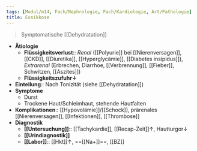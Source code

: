 ```yaml
---
tags: [Modul/m14, Fach/Nephrologie, Fach/Kardiologie, Art/Pathologie]
title: Exsikkose
---
```

> Symptomatische [[Dehydratation]]
- **Ätiologie**
	- **Flüssigkeitsverlust**:: *Renal* ([[Polyurie]] bei [[Nierenversagen]], [[CKD]], [[Diuretika]], [[Hyperglycämie]], [[Diabetes insipidus]]), *Extrarenal* (Erbrechen, Diarrhoe, [[Verbrennung]], [[Fieber]], Schwitzen, [[Aszites]])
	- **Flüssigkeitszufuhr↓**
- **Einteilung**:: Nach Tonizität (siehe [[Dehydratation]])
- **Symptome**
	- Durst
	- Trockene Haut/Schleimhaut, stehende Hautfalten
- **Komplikationen**:: [[Hypovolämie]]/[[Schock]], prärenales [[Nierenversagen]], [[Infektionen]], [[Thrombose]]
- **Diagnostik**
	- **[[Untersuchung]]**:: [[Tachykardie]], [[Recap-Zeit]]↑, Hautturgor↓
	- **[[Urindiagnostik]]**
	- **[[Labor]]**:: [[Hkt]]↑, ==[[Na+]]==, [[BZ]]